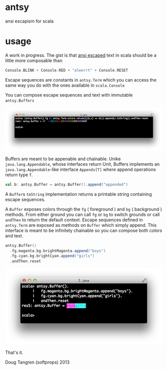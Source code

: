 # antsy

ansi escapism for scala

# usage

A work in progress. The gist is that [ansi escaped](http://en.wikipedia.org/wiki/ANSI_escape_code) text in scala
should be a little more composable than

```scala
Console.BLINK + Console.RED + "aleerrt" + Console.RESET
```

Escape sequences are constants in `antsy.Term` which you can access the same way you do with the ones
available in `scala.Console`

You can compose escape sequences and text with immutable `antsy.Buffers`

![pic](antsy.png)

Buffers are meant to be appenable and chainable. Unike `java.lang.Appendable`, whose interfaces return Unit, Buffers implements an `java.lang.Appendable`-like interface `Appends[T]` where append operations return type `T`. 

```scala
val b: antsy.Buffer = antsy.Buffer().append("appended")
```

A `Buffer`s `toString` implementation returns a printable string containing escape sequences.

A `Buffer` exposes colors through the `fg` ( foreground ) and `bg` ( background ) methods. From either ground you can call `fg` or `bg` to switch grounds or call `andThen` to return the default context. Escape sequences defined in `antsy.Term` are exposed as methods on `Buffer` which simply append. This interface is meant to be infinitely chainable so you can compose both colors and text.


```scala
antsy.Buffer()
  .fg.magenta.bg.brightMagenta.append("boys")
  .fg.cyan.bg.brightCyan.append("girls")
  .andThen.reset
```

![bg](antsy_bg.png)

That's it.

Doug Tangren (softprops) 2013
